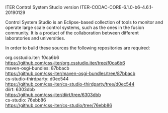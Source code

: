 ITER Control System Studio version ITER-CODAC-CORE-6.1.0-b6-4.6.1-20190129

Control System Studio is an Eclipse-based collection of tools
to monitor and operate large scale control systems, such as the
ones in the fusion community. It is a product of the collaboration
between different laboratories and universities.

In order to build these sources the following repositories are required:

org.csstudio.iter: f0ca6b6  
<https://github.com/css-iter/org.csstudio.iter/tree/f0ca6b6>  
maven-osgi-bundles: 87bbacb  
<https://github.com/css-iter/maven-osgi-bundles/tree/87bbacb>  
cs-studio-thirdparty: d0ec544  
<https://github.com/css-iter/cs-studio-thirdparty/tree/d0ec544>  
diirt: 6303dbb  
<https://github.com/css-iter/diirt/tree/6303dbb>  
cs-studio: 76ebb86  
<https://github.com/css-iter/cs-studio/tree/76ebb86>  
